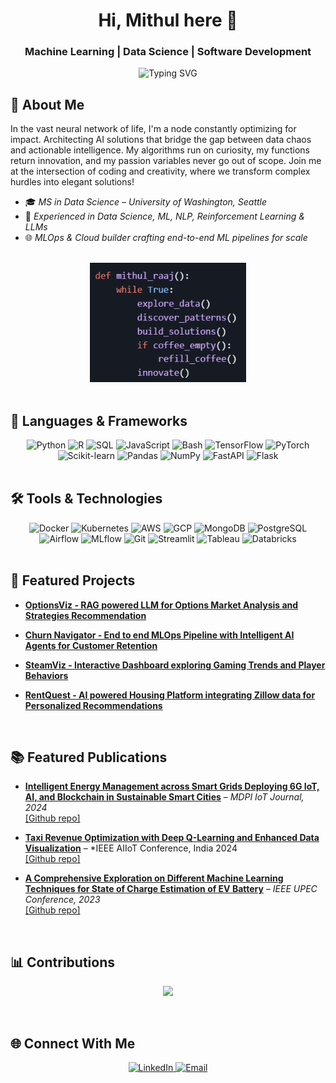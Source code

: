 <div align="center">
  
# Hi, Mithul here 👋

### Machine Learning | Data Science | Software Development 

<img src="https://readme-typing-svg.herokuapp.com?font=Fira+Code&weight=500&size=30&pause=1000&color=4682B4&center=true&vCenter=true&random=false&width=600&height=100&lines=Data+Scientist;ML+Engineer;Software+Developer;Problem+Solver" alt="Typing SVG" />

</div>

## 🌟 About Me

In the vast neural network of life, I'm a node constantly optimizing for impact. Architecting AI solutions that bridge the gap between data chaos and actionable intelligence. My algorithms run on curiosity, my functions return innovation, and my passion variables never go out of scope. Join me at the intersection of coding and creativity, where we transform complex hurdles into elegant solutions!

- 🎓 *MS in Data Science – University of Washington, Seattle*
- 🚀 *Experienced in Data Science, ML, NLP, Reinforcement Learning & LLMs*
- 🌐 *MLOps & Cloud builder crafting end-to-end ML pipelines for scale*

<br />

<div align="center">

<img src="https://raw.githubusercontent.com/mithul2412/mithul2412/master/assets/mycode.png" width="250" alt="Code Loop" />

</div>

<br />

## 🔧 Languages & Frameworks

<div align="center">
  <img alt="Python" src="https://img.shields.io/badge/Python-3776AB?style=for-the-badge&logo=python&logoColor=white" />
  <img alt="R" src="https://img.shields.io/badge/R-276DC3?style=for-the-badge&logo=r&logoColor=white" />
  <img alt="SQL" src="https://img.shields.io/badge/SQL-4479A1?style=for-the-badge&logo=postgresql&logoColor=white" />
  <img alt="JavaScript" src="https://img.shields.io/badge/JavaScript-F7DF1E?style=for-the-badge&logo=javascript&logoColor=black" />
  <img alt="Bash" src="https://img.shields.io/badge/Bash-4EAA25?style=for-the-badge&logo=gnu-bash&logoColor=white" />
  <img alt="TensorFlow" src="https://img.shields.io/badge/TensorFlow-FF6F00?style=for-the-badge&logo=tensorflow&logoColor=white" />
  <img alt="PyTorch" src="https://img.shields.io/badge/PyTorch-EE4C2C?style=for-the-badge&logo=pytorch&logoColor=white" />
  <img alt="Scikit-learn" src="https://img.shields.io/badge/scikit_learn-F7931E?style=for-the-badge&logo=scikit-learn&logoColor=white" />
  <img alt="Pandas" src="https://img.shields.io/badge/Pandas-150458?style=for-the-badge&logo=pandas&logoColor=white" />
  <img alt="NumPy" src="https://img.shields.io/badge/NumPy-013243?style=for-the-badge&logo=numpy&logoColor=white" />
  <img alt="FastAPI" src="https://img.shields.io/badge/FastAPI-009688?style=for-the-badge&logo=fastapi&logoColor=white" />
  <img alt="Flask" src="https://img.shields.io/badge/Flask-000000?style=for-the-badge&logo=flask&logoColor=white" />
</div>

<br />

## 🛠️ Tools & Technologies

<div align="center">
  <img alt="Docker" src="https://img.shields.io/badge/Docker-2496ED?style=for-the-badge&logo=docker&logoColor=white" />
  <img alt="Kubernetes" src="https://img.shields.io/badge/Kubernetes-326CE5?style=for-the-badge&logo=kubernetes&logoColor=white" />
  <img alt="AWS" src="https://img.shields.io/badge/AWS-232F3E?style=for-the-badge&logo=amazon-aws&logoColor=white" />
  <img alt="GCP" src="https://img.shields.io/badge/GCP-4285F4?style=for-the-badge&logo=google-cloud&logoColor=white" />
  <img alt="MongoDB" src="https://img.shields.io/badge/MongoDB-4EA94B?style=for-the-badge&logo=mongodb&logoColor=white" />
  <img alt="PostgreSQL" src="https://img.shields.io/badge/PostgreSQL-316192?style=for-the-badge&logo=postgresql&logoColor=white" />
  <img alt="Airflow" src="https://img.shields.io/badge/Airflow-017CEE?style=for-the-badge&logo=apache-airflow&logoColor=white" />
  <img alt="MLflow" src="https://img.shields.io/badge/MLflow-0194E2?style=for-the-badge&logo=mlflow&logoColor=white" />
  <img alt="Git" src="https://img.shields.io/badge/Git-F05032?style=for-the-badge&logo=git&logoColor=white" />
  <img alt="Streamlit" src="https://img.shields.io/badge/Streamlit-FF4B4B?style=for-the-badge&logo=streamlit&logoColor=white" />
  <img alt="Tableau" src="https://img.shields.io/badge/Tableau-E97627?style=for-the-badge&logo=tableau&logoColor=white" />
  <img alt="Databricks" src="https://img.shields.io/badge/Databricks-FF3621?style=for-the-badge&logo=databricks&logoColor=white" />
</div>

<br />

## 🚀 Featured Projects 

- **[OptionsViz - RAG powered LLM  for Options Market Analysis and Strategies Recommendation](https://github.com/mithul2412/OptionsViz)**

- **[Churn Navigator - End to end MLOps Pipeline with Intelligent AI Agents for Customer Retention](https://github.com/mithul2412/Churn-Navigator)**

- **[SteamViz - Interactive Dashboard exploring Gaming Trends and Player Behaviors](https://github.com/mithul2412/Steam-Analytics)**

- **[RentQuest - AI powered Housing Platform integrating Zillow data for Personalized Recommendations](https://github.com/mithul2412/RentQuest)**

<br />

## 📚 Featured Publications

- **[Intelligent Energy Management across Smart Grids Deploying 6G IoT, AI, and Blockchain in Sustainable Smart Cities](https://www.mdpi.com/2624-831X/5/3/25)** – *MDPI IoT Journal, 2024*
  <br />[[Github repo]](https://github.com/mithul2412/Intelligent-Electrical-Grids-with-AI)

- **[Taxi Revenue Optimization with Deep Q-Learning and Enhanced Data Visualization](https://ieeexplore.ieee.org/document/10574699/)** – *IEEE AIIoT Conference, India 2024
  <br />[[Github repo]](https://github.com/mithul2412/Reinforcement-Learning_Revenue-Optimization)
   
- **[A Comprehensive Exploration on Different Machine Learning Techniques for State of Charge Estimation of EV Battery](https://ieeexplore.ieee.org/document/10294352)** – *IEEE UPEC Conference, 2023*
  <br /> [[Github repo]](https://github.com/mithul2412/Li-Ion-Battery-Estimation-using-ML-for-EV)

<br />

## 📊 Contributions


<p align="center">
  <img src="https://github-profile-summary-cards.vercel.app/api/cards/profile-details?username=mithul2412&theme=github_dark" />
</p>

<br />


## 🌐 Connect With Me

<div align="center">
  <a href="https://www.linkedin.com/in/mithul-raaj-772ba623b/" target="_blank">
    <img src="https://img.shields.io/badge/LinkedIn-0077B5?style=for-the-badge&logo=linkedin&logoColor=white" alt="LinkedIn"/>
  </a>
  <a href="mailto:mithulraaj24@gmail.com" target="_blank">
    <img src="https://img.shields.io/badge/Email-D14836?style=for-the-badge&logo=gmail&logoColor=white" alt="Email"/>
  </a>
</div>
